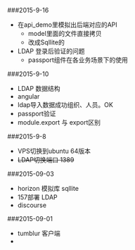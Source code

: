 ###2015-9-16
*	在api_demo里模拟出后端对应的API
	*	model里面的文件直接拷贝
	*	改成Sqllite的	
*	LDAP 登录后验证的问题
	*	passport组件在各业务场景下的使用		

###2015-9-10
*	LDAP 数据结构
*	angular
*	ldap导入数据成功组织、人员。OK
*	passport验证
*	module.export 与 export区别

###2015-9-8
* VPS切换到ubuntu 64版本
* ~~LDAP切换端口 1389~~

###2015-09-03
*	horizon 模拟库 sqllite
*	157部署 LDAP
*	discourse

###2015-09-01
*	tumblur 客户端
*	



